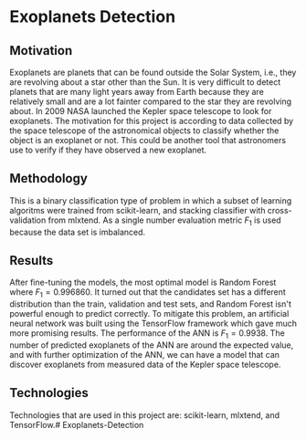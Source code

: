 # Exoplanets Detection

## Motivation
Exoplanets are planets that can be found outside the Solar System, i.e., they are revolving about a star other than the Sun. It is very difficult to detect planets that are many light years away from Earth because they are relatively small and are a lot fainter compared to the star they are revolving about. In 2009 NASA launched the Kepler space telescope to look for exoplanets. The motivation for this project is according to data collected by the space telescope of the astronomical objects to classify whether the object is an exoplanet or not. This could be another tool that astronomers use to verify if they have observed a new exoplanet.

## Methodology
This is a binary classification type of problem in which a subset of learning algoritms were trained from scikit-learn, and stacking classifier with cross-validation from mlxtend. As a single number evaluation metric $F_1$ is used because the data set is imbalanced.

## Results
After fine-tuning the models, the most optimal model is Random Forest where $F_1=0.996860$. It turned out that the candidates set has a different distribution than the train, validation and test sets, and Random Forest isn't powerful enough to predict correctly. To mitigate this problem, an artificial neural network was built using the TensorFlow framework which gave much more promising results. The performance of the ANN is $F_1 = 0.9938$. The number of predicted exoplanets of the ANN are around the expected value, and with further optimization of the ANN, we can have a model that can discover exoplanets from measured data of the Kepler space telescope.

## Technologies
Technologies that are used in this project are: scikit-learn, mlxtend, and TensorFlow.# Exoplanets-Detection
